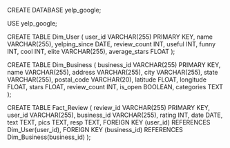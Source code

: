 CREATE DATABASE yelp_google;

USE yelp_google;

CREATE TABLE Dim_User (
    user_id VARCHAR(255) PRIMARY KEY,
    name VARCHAR(255),
    yelping_since DATE,
    review_count INT,
    useful INT,
    funny INT,
    cool INT,
    elite VARCHAR(255),
    average_stars FLOAT
);

CREATE TABLE Dim_Business (
    business_id VARCHAR(255) PRIMARY KEY,
    name VARCHAR(255),
    address VARCHAR(255),
    city VARCHAR(255),
    state VARCHAR(255),
    postal_code VARCHAR(20),
    latitude FLOAT,
    longitude FLOAT,
    stars FLOAT,
    review_count INT,
    is_open BOOLEAN,
    categories TEXT
);

CREATE TABLE Fact_Review (
    review_id VARCHAR(255) PRIMARY KEY,
    user_id VARCHAR(255),
    business_id VARCHAR(255),
    rating INT,
    date DATE,
    text TEXT,
    pics TEXT,
    resp TEXT,
    FOREIGN KEY (user_id) REFERENCES Dim_User(user_id),
    FOREIGN KEY (business_id) REFERENCES Dim_Business(business_id)
);
